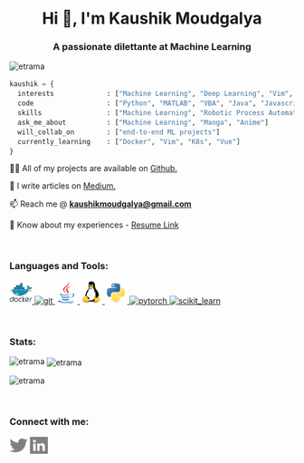 <h1 align="center">Hi 👋, I'm Kaushik Moudgalya</h1>
<h3 align="center">A passionate dilettante at Machine Learning</h3>

<p align="left"> <img src="https://komarev.com/ghpvc/?username=etrama&label=Profile%20views&color=0e75b6&style=flat" alt="etrama" /> </p>

```python
kaushik = {
  interests             : ["Machine Learning", "Deep Learning", "Vim", "Gamifying and accelerating Learning"]
  code                  : ["Python", "MATLAB", "VBA", "Java", "Javascript"]
  skills                : ["Machine Learning", "Robotic Process Automation", "Shell Scripting", "Docker"]
  ask_me_about          : ["Machine Learning", "Manga", "Anime"]
  will_collab_on        : ["end-to-end ML projects"]
  currently_learning    : ["Docker", "Vim", "K8s", "Vue"]
}
```

👨‍💻 All of my projects are available on [Github.](https://etrama.github.io/)

📝 I write articles on [Medium.](https://medium.com/@kaushikmoudgalya)

📫 Reach me @ **kaushikmoudgalya@gmail.com**

📄 Know about my experiences -  [Resume Link](https://drive.google.com/file/d/1REyMhq1vYEv4NqttEwGnJ3V6_L3cKiIA/view?usp=sharing)

<br>

<h3 align="left">Languages and Tools:</h3>
<p align="left"> <a href="https://www.docker.com/" target="_blank"> <img src="https://raw.githubusercontent.com/devicons/devicon/master/icons/docker/docker-original-wordmark.svg" alt="docker" width="40" height="40"/> </a> <a href="https://git-scm.com/" target="_blank"> <img src="https://www.vectorlogo.zone/logos/git-scm/git-scm-icon.svg" alt="git" width="40" height="40"/> </a> <a href="https://www.java.com" target="_blank"> <img src="https://raw.githubusercontent.com/devicons/devicon/master/icons/java/java-original.svg" alt="java" width="40" height="40"/> </a> <a href="https://www.linux.org/" target="_blank"> <img src="https://raw.githubusercontent.com/devicons/devicon/master/icons/linux/linux-original.svg" alt="linux" width="40" height="40"/> </a> <a href="https://www.python.org" target="_blank"> <img src="https://raw.githubusercontent.com/devicons/devicon/master/icons/python/python-original.svg" alt="python" width="40" height="40"/> </a> <a href="https://pytorch.org/" target="_blank"> <img src="https://www.vectorlogo.zone/logos/pytorch/pytorch-icon.svg" alt="pytorch" width="40" height="40"/> </a> <a href="https://scikit-learn.org/" target="_blank"> <img src="https://upload.wikimedia.org/wikipedia/commons/0/05/Scikit_learn_logo_small.svg" alt="scikit_learn" width="40" height="40"/> </a> </p>

<br> 

<h3 align="left">Stats:</h3>
<p><img align="left" src="https://github-readme-stats.vercel.app/api/top-langs?username=etrama&show_icons=true&locale=en&layout=compact&theme=react" alt="etrama" /></p>

<p>&nbsp;<img align="center" src="https://github-readme-stats.vercel.app/api?username=etrama&show_icons=true&locale=en&theme=react" alt="etrama" /></p>

<p><img align="center" src="https://github-readme-streak-stats.herokuapp.com/?user=etrama&theme=react" alt="etrama" /></p>

<br>

<h3 align="left">Connect with me:</h3>
<p align="left">
<a href="https://twitter.com/banana_leopard" target="blank"><img align="center" src="https://github.com/Etrama/Etrama/blob/main/twitter-32.png?raw=true" alt="banana_leopard" height="30" width="32" style="color:LightSlateGrey;" /></a>
<a href="https://linkedin.com/in/kaushik-gowrishankar-moudgalya" target="blank"><img align="center" src="https://github.com/Etrama/Etrama/blob/main/linkedin-2-32.png?raw=true" alt="kaushik-gowrishankar-moudgalya" height="30" width="32" /></a>
</p>

<!---
Attribution:
https://github.com/rednafi/rednafi/blob/master/README.md
https://github.com/anmol098/anmol098/blob/master/README.md
https://github.com/abhisheknaiidu/awesome-github-profile-readme
--->

